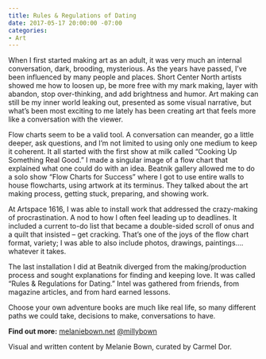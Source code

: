 ```yaml
---
title: Rules & Regulations of Dating
date: 2017-05-17 20:00:00 -07:00
categories:
- Art
---
```


When I first started making art as an adult, it was very much an internal conversation, dark, brooding, mysterious. As the years have passed, I’ve been influenced by many people and places. Short Center North artists showed me how to loosen up, be more free with my mark making, layer with abandon, stop over-thinking, and add brightness and humor. Art making can still be my inner world leaking out, presented as some visual narrative, but what’s been most exciting to me lately has been creating art that feels more like a conversation with the viewer.

Flow charts seem to be a valid tool. A conversation can meander, go a little deeper, ask questions, and I’m not limited to using only one medium to keep it coherent. It all started with the first show at milk called “Cooking Up Something Real Good.” I made a singular image of a flow chart that explained what one could do with an idea. Beatnik gallery allowed me to do a solo show “Flow Charts for Success” where I got to use entire walls to house flowcharts, using artwork at its terminus. They talked about the art making process, getting stuck, preparing, and showing work.

At Artspace 1616, I was able to install work that addressed the crazy-making of procrastination. A nod to how I often feel leading up to deadlines. It included a current to-do list that became a double-sided scroll of onus and a quilt that insisted – get cracking. That’s one of the joys of the flow chart format, variety; I was able to also include photos, drawings, paintings…. whatever it takes.

The last installation I did at Beatnik diverged from the making/production process and sought explanations for finding and keeping love. It was called “Rules & Regulations for Dating.” Intel was gathered from friends, from magazine articles, and from hard earned lessons.

Choose your own adventure books are much like real life, so many different paths we could take, decisions to make, conversations to have.

**Find out more:**
[melaniebown.net](www.melaniebown.net)
[@millybown](https://www.instagram.com/millybown/)


Visual and written content by Melanie Bown, curated by Carmel Dor.